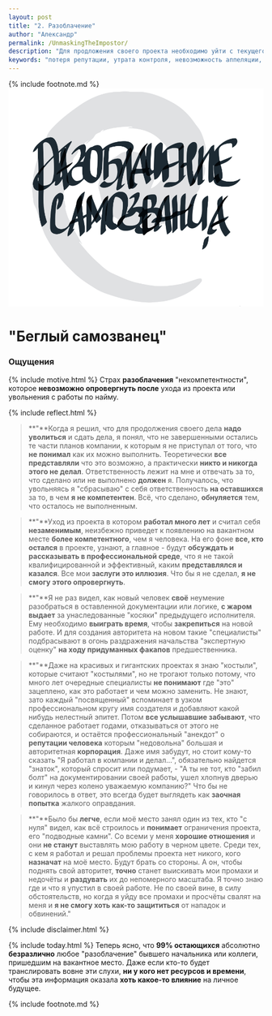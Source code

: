 ```yaml
---
layout: post
title: "2. Разоблачение"
author: "Александр"
permalink: /UnmaskingTheImpostor/
description: "Для продложения своего проекта необходимо уйти с текущего, место займет новый человек и будет невозможно контролировать свою репутацию как специалиста. Авторитет будет потерян безвозвратно"
keywords: "потеря репутации, утрата контроля, невозможность аппеляции, незаслуженные обвинения, утрата доверия"
---
```

{% include footnote.md %}
<a href="cards"/>!["Разоблачение самозванца"](/_img/2.svg)</a>
# "Беглый самозванец"

### Ощущения
{% include motive.html %} Страх **разоблачения** "некомпетентности", которое **невозможно опровергнуть после** ухода из проекта или увольнения с работы по найму.

{% include reflect.html %} 
>**"**Когда я решил, что для продолжения своего дела **надо уволиться** и сдать дела, я понял, что не завершенными остались те части планов компании, к которым я не приступал от того, что **не понимал** как их можно выполнить. Теоретически **все представляли** что это возможно, а практически **никто и никогда этого не делал**. Ответственность лежит на мне и отвечать за то, что сделано или не выполнено **должен** я. Получалось, что увольняясь я "сбрасываю" с себя ответственность **на оставшихся** за то, в чем **я не компетентен**. Всё, что сделано, **обнуляется** тем, что осталось не выполненным.     

>**"**Уход из проекта в котором **работал много лет** и считал себя **незаменимым**, неизбежно приведет к появлению на вакантном месте **более компетентного**, чем я человека. На его фоне **все, кто остался** в проекте, узнают, а главное - будут **обсуждать и рассказывать в профессиональной среде**, что я не такой квалифицированной и эффективный, каким **представлялся и казался**. Все мои **заслуги это иллюзия**. Что бы я не сделал, **я не смогу этого опровергнуть**.

>**"**Я не раз видел, как новый человек **своё** неумение разобраться в оставленной документации или логике, **с жаром выдает** за унаследованные "косяки" предыдущего исполнителя. Ему необходимо **выиграть время**, чтобы **закрепиться** на новой работе. И для создания авторитета на новом такие "специалисты" подбрасывают в огонь раздражения начальства "экспертную оценку" **на ходу придуманных факапов** предшественника. 

>**"**Даже на красивых и гигантских проектах я знаю "костыли", которые считают "костылями", но не трогают только потому, что много лет очередные специалисты **не понимают** где "это" зацеплено, как это работает и чем можно заменить. Не знают, зато каждый "посвященный" вспоминает в узком профессиональном кругу имя создателя и добавляют какой нибудь нелестный эпитет. Потом **все услышавшие забывают**, что сделанное работает годами, отказываться от этого не собираются, и остаётся профессиональный "анекдот" о **репутации человека** которым "недовольна" большая и авторитетная **корпорация**. Даже имя забудут, но стоит кому-то сказать "Я работал в компании и делал...", обязательно найдется "знаток", который спросит или подумает, - "А ты не тот, кто "забил болт" на документировании своей работы, ушел хлопнув дверью и кинул через колено уважаемую компанию?" Что бы не говорилось в ответ, это всегда будет выглядеть как **заочная попытка** жалкого оправдания.

>**"**Было бы **легче**, если моё место занял один из тех, кто "с нуля" видел, как всё строилось и **понимает** ограничения проекта, его "подводные камни". Со всеми у меня **хорошие отношения** и они **не станут** выставлять мою работу в черном цвете. Среди тех, с кем я работал и решал проблемы проекта нет никого, кого **назначат** на моё место. Будут брать со стороны. А он, чтобы поднять свой авторитет, **точно** станет выискивать мои промахи и недочёты и **раздувать** их до непомерного масштаба. Я точно знаю где и что я упустил в своей работе. Не по своей вине, в силу обстоятельств, но когда я уйду все промахи и просчёты свалят на меня и **я не смогу хоть как-то защититься** от нападок и обвинений." 

{% include disclaimer.html %}

{% include today.html %} Теперь ясно, что **99% остающихся** абсолютно **безразлично** любое "разоблачение" бывшего начальника или коллеги, пришедшим на вакантное место. Даже если кто-то будет транслировать вовне эти слухи, **ни у кого нет ресурсов и времени**, чтобы эта информация оказала **хоть какое-то влияние** на личное будущее.

{% include footnote.md %}
